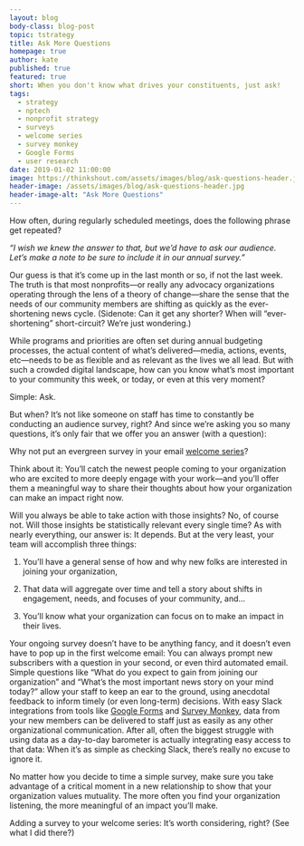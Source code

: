```yaml
---
layout: blog
body-class: blog-post
topic: tstrategy
title: Ask More Questions
homepage: true
author: kate
published: true
featured: true
short: When you don't know what drives your constituents, just ask!
tags:
  - strategy
  - nptech
  - nonprofit strategy
  - surveys
  - welcome series
  - survey monkey
  - Google Forms
  - user research
date: 2019-01-02 11:00:00
image: https://thinkshout.com/assets/images/blog/ask-questions-header.jpg
header-image: /assets/images/blog/ask-questions-header.jpg
header-image-alt: "Ask More Questions"
---
```

How often, during regularly scheduled meetings, does the following phrase get repeated?

_“I wish we knew the answer to that, but we’d have to ask our audience. Let’s make a note to be sure to include it in our annual survey.”_

Our guess is that it’s come up in the last month or so, if not the last week. The truth is that most nonprofits—or really any advocacy organizations operating through the lens of a theory of change—share the sense that the needs of our community members are shifting as quickly as the ever-shortening news cycle. (Sidenote: Can it get any shorter? When will “ever-shortening” short-circuit? We’re just wondering.)

While programs and priorities are often set during annual budgeting processes, the actual content of what’s delivered—media, actions, events, etc—needs to be as flexible and as relevant as the lives we all lead. But with such a crowded digital landscape, how can you know what’s most important to your community this week, or today, or even at this very moment?

Simple: Ask.

But when? It’s not like someone on staff has time to constantly be conducting an audience survey, right? And since we’re asking you so many questions, it’s only fair that we offer you an answer (with a question):

Why not put an evergreen survey in your email [welcome series](https://www.nonprofitmarketingguide.com/blog/2017/06/22/greetings-39-ideas-to-help-you-rock-your-nonprofit-email-welcome-series/)?

Think about it: You’ll catch the newest people coming to your organization who are excited to more deeply engage with your work—and you’ll offer them a meaningful way to share their thoughts about how your organization can make an impact right now.

Will you always be able to take action with those insights? No, of course not. Will those insights be statistically relevant every single time? As with nearly everything, our answer is: It depends. But at the very least, your team will accomplish three things:

1. You’ll have a general sense of how and why new folks are interested in joining your organization,

2. That data will aggregate over time and tell a story about shifts in engagement, needs, and focuses of your community, and...

3. You’ll know what your organization can focus on to make an impact in their lives.

Your ongoing survey doesn’t have to be anything fancy, and it doesn’t even have to pop up in the first welcome email: You can always prompt new subscribers with a question in your second, or even third automated email. Simple questions like “What do you expect to gain from joining our organization” and “What’s the most important news story on your mind today?” allow your staff to keep an ear to the ground, using anecdotal feedback to inform timely (or even long-term) decisions. With easy Slack integrations from tools like [Google Forms](https://zapier.com/apps/google-forms/integrations/slack) and [Survey Monkey](https://help.surveymonkey.com/articles/en_US/kb/Slack-Integration), data from your new members can be delivered to staff just as easily as any other organizational communication. After all, often the biggest struggle with using data as a day-to-day barometer is actually integrating easy access to that data: When it’s as simple as checking Slack, there’s really no excuse to ignore it.

No matter how you decide to time a simple survey, make sure you take advantage of a critical moment in a new relationship to show that your organization values mutuality. The more often you find your organization listening, the more meaningful of an impact you’ll make.

Adding a survey to your welcome series: It’s worth considering, right? (See what I did there?)
